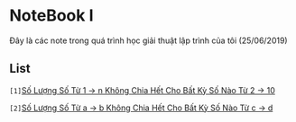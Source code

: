 # NoteBook I
Đây là các note trong quá trình học giải thuật lập trình của tôi (25/06/2019)

## List
`[1]`[Số Lượng Số Từ 1 -> n Không Chia Hết Cho Bất Kỳ Số Nào Từ 2 -> 10](./Notes/note_1.md)

`[2]`[Số Lượng Số Từ a -> b Không Chia Hết Cho Bất Kỳ Số Nào Từ c -> d](./Notes/note_2.md)
